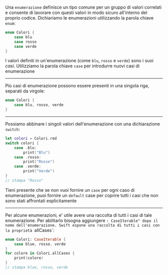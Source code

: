 Una `enumerazione` definisce un tipo comune per un gruppo di valori correlati e consente di lavorare con questi valori in modo sicuro all'interno del proprio codice.
Dichiariamo le enumerazioni utilizzando la parola chiave `enum`:
```swift
enum Colori {
    case blu
    case rosso
    case verde
}
```
I valori definiti in un'enumerazione (come `blu`, `rosso` e `verde`) sono i suoi _casi_.
Utilizziamo la parola chiave `case` per introdurre nuovi casi di enumerazione

---

Più casi di enumerazione possono essere presenti in una singola riga, separati da virgole:
```swift
enum Colori {
    case blu, rosso, verde
}
```

---

Possiamo abbinare i singoli valori dell'enumerazione con una dichiarazione `switch`:
```swift
let colori = Colori.red
switch colori {
    case .blu:
        print("Blu")
    case .rosso:
        print("Rosso")
    case .verde:
        print("Verde")
}
// stampa "Rosso"
```
Tieni presente che se non vuoi fornire un `case` per ogni caso di enumerazione, puoi fornire un `default` case per coprire tutti i casi che non sono stati affrontati esplicitamente

---

Per alcune enumerazioni, e' utile avere una raccolta di tutti i casi di tale enumerazione.
Per abilitarlo bisogna aggiungere `: CaseIterable" dopo il nome dell'enumerazione.
Swift espone una raccolta di tutti i casi con la proprietà `allCases`:
```swift
enum Colori: CaseIterable {
    case blue, rosso, verde
}
for colore in Colori.allCases {
    print(colore)
}
// stampa blue, rosso, verde
```
